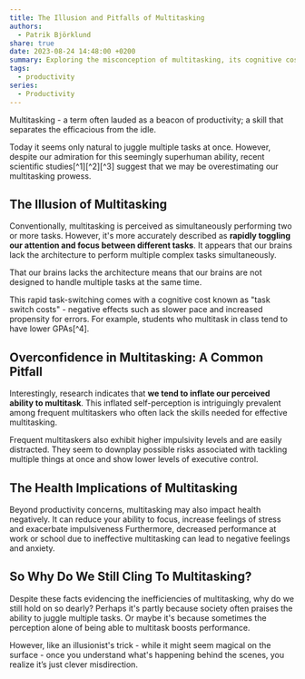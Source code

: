 ```yaml
---
title: The Illusion and Pitfalls of Multitasking
authors:
  - Patrik Björklund
share: true
date: 2023-08-24 14:48:00 +0200
summary: Exploring the misconception of multitasking, its cognitive costs, overconfidence in abilities, and negative health implications.
tags:
  - productivity
series:
  - Productivity
---
```


Multitasking - a term often lauded as a beacon of productivity; a skill that separates the efficacious from the idle. 

Today it seems only natural to juggle multiple tasks at once. However, despite our admiration for this seemingly superhuman ability, recent scientific studies[^1][^2][^3] suggest that we may be overestimating our multitasking prowess.

## The Illusion of Multitasking

Conventionally, multitasking is perceived as simultaneously performing two or more tasks. However, it's more accurately described as **rapidly toggling our attention and focus between different tasks**. It appears that our brains lack the architecture to perform multiple complex tasks simultaneously.

That our brains lacks the architecture means that our brains are not designed to handle multiple tasks at the same time. 

This rapid task-switching comes with a cognitive cost known as "task switch costs" - negative effects such as slower pace and increased propensity for errors. For example, students who multitask in class tend to have lower GPAs[^4].

## Overconfidence in Multitasking: A Common Pitfall

Interestingly, research indicates that **we tend to inflate our perceived ability to multitask**. This inflated self-perception is intriguingly prevalent among frequent multitaskers who often lack the skills needed for effective multitasking.

Frequent multitaskers also exhibit higher impulsivity levels and are easily distracted. They seem to downplay possible risks associated with tackling multiple things at once and show lower levels of executive control.

## The Health Implications of Multitasking

Beyond productivity concerns, multitasking may also impact health negatively. It can reduce your ability to focus, increase feelings of stress and exacerbate impulsiveness Furthermore, decreased performance at work or school due to ineffective multitasking can lead to negative feelings and anxiety.

## So Why Do We Still Cling To Multitasking?

Despite these facts evidencing the inefficiencies of multitasking, why do we still hold on so dearly? Perhaps it's partly because society often praises the ability to juggle multiple tasks. Or maybe it's because sometimes the perception alone of being able to multitask boosts performance.

However, like an illusionist's trick - while it might seem magical on the surface - once you understand what's happening behind the scenes, you realize it’s just clever misdirection.

[^1^]: Madore K.P., & Wagner A.D.(2019). Multicosts of Multitasking.Cerebrum , 2019(cer-04-19). PMID: 32206165; PMCID: PMC7075496.
[^2^]: Sanbonmatsu D.M., Strayer D.L., Medeiros-Ward N., & Watson J.M.(2013). Who multi-tasks and why? Multi-tasking ability, perceived multi-tasking ability, impulsivity,and sensation seeking.PLOS ONE ,8(1),e54402.
[^3^]: American Psychological Association(n.d.). Multitasking: Switching costs. Retrieved from https://www.apa.org/topics/research/multitasking
[^4^]: Bellur S., Nowak K.L., & Hull K.S.(2015). Make it our time: In class multitaskers have lower academic performance. Computers in Human Behavior, 53, 63-70. doi:10.1016/j.chb.2015.06.027
